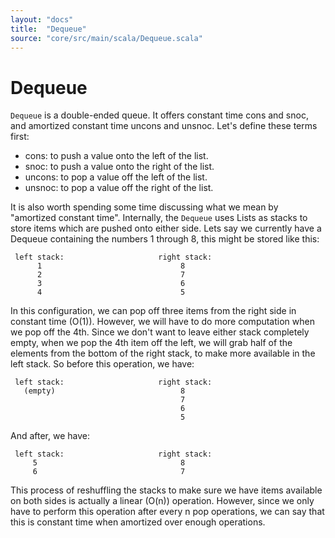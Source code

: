 ```yaml
---
layout: "docs"
title:  "Dequeue"
source: "core/src/main/scala/Dequeue.scala"
---
```

# Dequeue

`Dequeue` is a double-ended queue. It offers constant time cons and
snoc, and amortized constant time uncons and unsnoc. Let's define
these terms first:

- cons: to push a value onto the left of the list.
- snoc: to push a value onto the right of the list.
- uncons: to pop a value off the left of the list.
- unsnoc: to pop a value off the right of the list.

It is also worth spending some time discussing what we mean by
"amortized constant time". Internally, the `Dequeue` uses Lists as
stacks to store items which are pushed onto either side. Lets say we
currently have a Dequeue containing the numbers 1 through 8, this
might be stored like this:

     left stack:                     right stack:
          1                               8
          2                               7
          3                               6
          4                               5
		  
In this configuration, we can pop off three items from the right side
in constant time (O(1)). However, we will have to do more computation
when we pop off the 4th. Since we don't want to leave either stack
completely empty, when we pop the 4th item off the left, we will grab
half of the elements from the bottom of the right stack, to make more
available in the left stack. So before this operation, we have:

     left stack:                     right stack:
       (empty)                            8
                                          7
                                          6
                                          5

And after, we have:

     left stack:                     right stack:
         5                                8
         6                                7

This process of reshuffling the stacks to make sure we have items
available on both sides is actually a linear (O(n))
operation. However, since we only have to perform this operation after
every n pop operations, we can say that this is constant time when
amortized over enough operations.
